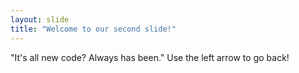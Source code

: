 ```yaml
---
layout: slide
title: "Welcome to our second slide!"
---
```

"It's all new code?  Always has been."
Use the left arrow to go back!

